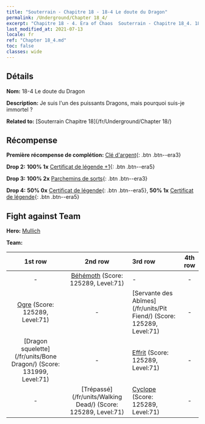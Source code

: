```yaml
---
title: "Souterrain - Chapitre 18 - 18-4 Le doute du Dragon"
permalink: /Underground/Chapter 18_4/
excerpt: "Chapitre 18 - 4. Era of Chaos  Souterrain - Chapitre 18_4. 18-4 Le doute du Dragon"
last_modified_at: 2021-07-13
locale: fr
ref: "Chapter 18_4.md"
toc: false
classes: wide
---
```


## Détails

 **Nom:** 18-4 Le doute du Dragon

 **Description:** Je suis l'un des puissants Dragons, mais pourquoi suis-je immortel ?

 **Related to:** [Souterrain Chapitre 18](/fr/Underground/Chapter 18/)

## Récompense

 **Première récompense de complétion:** [Clé d'argent](/ItemsFR/con_693/){: .btn .btn--era3}

 **Drop 2:** **100% 1x** [Certificat de légende +1](/ItemsFR/mat_74/){: .btn .btn--era5}

 **Drop 3:** **100% 2x** [Parchemins de sorts](/ItemsFR/con_694/){: .btn .btn--era3}

 **Drop 4:** **50% 0x** [Certificat de légende](/ItemsFR/mat_67/){: .btn .btn--era5}, **50% 1x** [Certificat de légende](/ItemsFR/mat_67/){: .btn .btn--era5}


## Fight against Team
 **Hero:** [Mullich](/fr/heroes/Mullich/)

 **Team:**


  | 1st row | 2nd row | 3rd row | 4th row |
  |:----:|:----:|:----|:----:|
  | - | [Béhémoth](/fr/units/Behemoth/) (Score: 125289, Level:71)  | - | - |
  | [Ogre](/fr/units/Ogre/) (Score: 125289, Level:71)  | - | [Servante des Abîmes](/fr/units/Pit Fiend/) (Score: 125289, Level:71)  | - |
  | [Dragon squelette](/fr/units/Bone Dragon/) (Score: 131999, Level:71)  | - | [Effrit](/fr/units/Efreeti/) (Score: 125289, Level:71)  | - |
  | - | [Trépassé](/fr/units/Walking Dead/) (Score: 125289, Level:71)  | [Cyclope](/fr/units/Cyclops/) (Score: 125289, Level:71)  | - |


